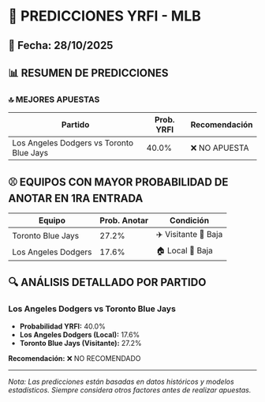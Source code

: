 # 🚀 PREDICCIONES YRFI - MLB

## 📅 Fecha: 28/10/2025

## 📊 RESUMEN DE PREDICCIONES

### 🔝 MEJORES APUESTAS

| Partido | Prob. YRFI | Recomendación |
|---------|------------|---------------|
| Los Angeles Dodgers vs Toronto Blue Jays | 40.0% | ❌ NO APUESTA |

## ⚾ EQUIPOS CON MAYOR PROBABILIDAD DE ANOTAR EN 1RA ENTRADA

| Equipo | Prob. Anotar | Condición |
|--------|--------------|-----------|
| Toronto Blue Jays | 27.2% | ✈️ Visitante 🔴 Baja |
| Los Angeles Dodgers | 17.6% | 🏠 Local 🔴 Baja |

## 🔍 ANÁLISIS DETALLADO POR PARTIDO

### Los Angeles Dodgers vs Toronto Blue Jays
- **Probabilidad YRFI:** 40.0%
- **Los Angeles Dodgers (Local):** 17.6%
- **Toronto Blue Jays (Visitante):** 27.2%

**Recomendación:** ❌ NO RECOMENDADO

---
*Nota: Las predicciones están basadas en datos históricos y modelos estadísticos.
Siempre considera otros factores antes de realizar apuestas.*
